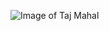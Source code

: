 ![Image of Taj Mahal](https://upload.wikimedia.org/wikipedia/commons/1/1d/Taj_Mahal_%28Edited%29.jpeg)
